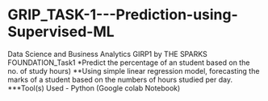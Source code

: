 # GRIP_TASK-1---Prediction-using-Supervised-ML
Data Science and Business Analytics GIRP1 by THE SPARKS FOUNDATION_Task1 *Predict the percentage of an student based on the no. of study hours) **Using simple linear regression model, forecasting the marks of a student based on the numbers of hours studied per day. ***Tool(s) Used - Python (Google colab Notebook)

